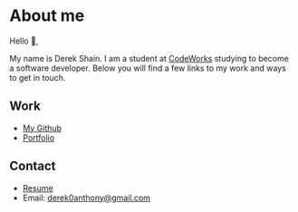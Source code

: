 # About me

Hello 👋,

My name is Derek Shain. I am a student at [CodeWorks](https://boisecodeworks.com) studying to become a software developer. Below you will find a few links to my work and ways to get in touch. 

## Work
  - [My Github](https://github.com/DerekShain)
  - [Portfolio](https://DerekShain.github.io/)
## Contact
  - [Resume](https://DerekShain.github.io/resume)
  - Email: derek0anthony@gmail.com
  